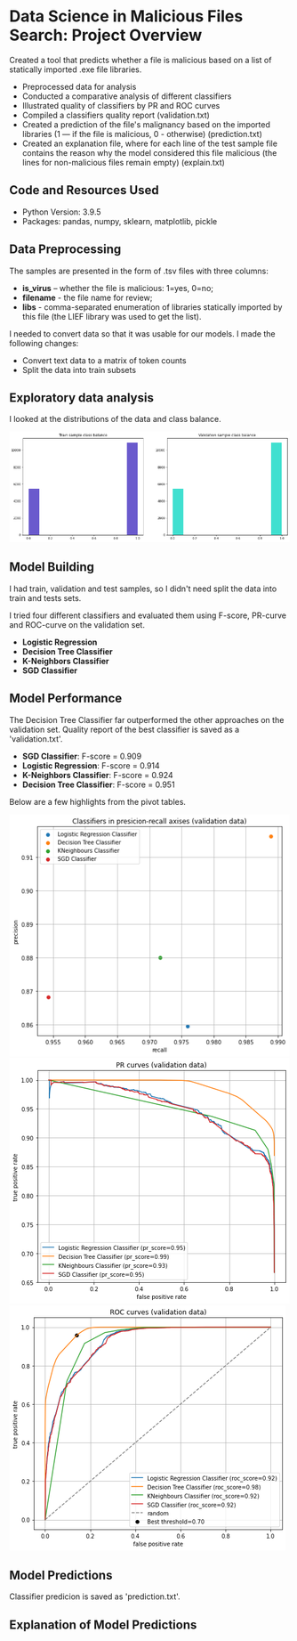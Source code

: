 # Data Science in Malicious Files Search: Project Overview
Created a tool that predicts whether a file is malicious based on a list of statically imported .exe file libraries.
* Preprocessed data for analysis
* Conducted a comparative analysis of different classifiers
* Illustrated quality of classifiers by PR and ROC curves
* Compiled a classifiers quality report (validation.txt)
* Created a prediction of the file's malignancy based on the imported libraries (1 — if the file is malicious, 0 - otherwise) (prediction.txt)
* Created an explanation file, where for each line of the test sample file contains the reason why the model considered this file malicious (the lines for non-malicious files remain empty) (explain.txt)

## Code and Resources Used
* Python Version: 3.9.5
* Packages: pandas, numpy, sklearn, matplotlib, pickle

## Data Preprocessing
The samples are presented in the form of .tsv files with three columns:
* **is_virus** – whether the file is malicious: 1=yes, 0=no; 
* **filename** - the file name for review; 
* **libs** - comma-separated enumeration of libraries statically imported by this file (the LIEF library was used to get the list).

I needed to convert data so that it was usable for our models. I made the following changes:
* Convert text data to a matrix of token counts
* Split the data into train subsets

## Exploratory data analysis
I looked at the distributions of the data and class balance.

![](https://github.com/7emantik/test-project/blob/master/images/Class%20balance.png)

## Model Building
I had train, validation and test samples, so I didn't need split the data into train and tests sets.

I tried four different classifiers and evaluated them using F-score, PR-curve and ROC-curve on the validation set. 

* **Logistic Regression**
* **Decision Tree Classifier**
* **K-Neighbors Classifier**
* **SGD Classifier**

## Model Performance
The Decision Tree Classifier far outperformed the other approaches on the validation set. Quality report of the best classifier is saved as a 'validation.txt'.

* **SGD Classifier**: F-score = 0.909
* **Logistic Regression**: F-score = 0.914
* **K-Neighbors Classifier**: F-score = 0.924
* **Decision Tree Classifier**: F-score = 0.951

Below are a few highlights from the pivot tables.

![](https://github.com/7emantik/test-project/blob/master/images/pr%20axises.png)
![](https://github.com/7emantik/test-project/blob/master/images/pr%20curves.png)
![](https://github.com/7emantik/test-project/blob/master/images/roc%20curves.png)

## Model Predictions
Classifier predicion is saved as 'prediction.txt'.

## Explanation of Model Predictions

